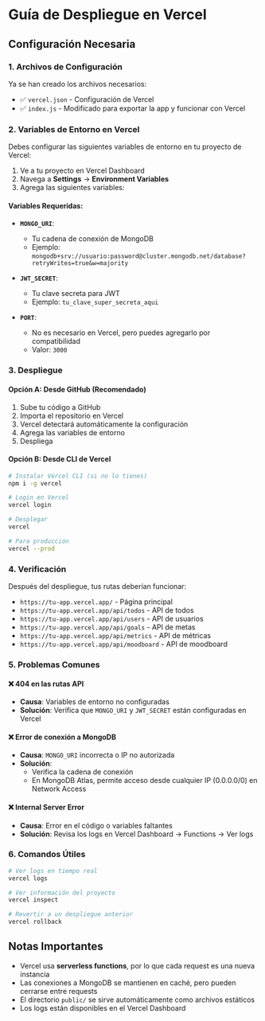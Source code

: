 # Guía de Despliegue en Vercel

## Configuración Necesaria

### 1. Archivos de Configuración
Ya se han creado los archivos necesarios:
- ✅ `vercel.json` - Configuración de Vercel
- ✅ `index.js` - Modificado para exportar la app y funcionar con Vercel

### 2. Variables de Entorno en Vercel

Debes configurar las siguientes variables de entorno en tu proyecto de Vercel:

1. Ve a tu proyecto en Vercel Dashboard
2. Navega a **Settings** → **Environment Variables**
3. Agrega las siguientes variables:

#### Variables Requeridas:

- **`MONGO_URI`**: 
  - Tu cadena de conexión de MongoDB
  - Ejemplo: `mongodb+srv://usuario:password@cluster.mongodb.net/database?retryWrites=true&w=majority`
  
- **`JWT_SECRET`**: 
  - Tu clave secreta para JWT
  - Ejemplo: `tu_clave_super_secreta_aqui`

- **`PORT`**: 
  - No es necesario en Vercel, pero puedes agregarlo por compatibilidad
  - Valor: `3000`

### 3. Despliegue

#### Opción A: Desde GitHub (Recomendado)

1. Sube tu código a GitHub
2. Importa el repositorio en Vercel
3. Vercel detectará automáticamente la configuración
4. Agrega las variables de entorno
5. Despliega

#### Opción B: Desde CLI de Vercel

```bash
# Instalar Vercel CLI (si no lo tienes)
npm i -g vercel

# Login en Vercel
vercel login

# Desplegar
vercel

# Para producción
vercel --prod
```

### 4. Verificación

Después del despliegue, tus rutas deberían funcionar:

- `https://tu-app.vercel.app/` - Página principal
- `https://tu-app.vercel.app/api/todos` - API de todos
- `https://tu-app.vercel.app/api/users` - API de usuarios
- `https://tu-app.vercel.app/api/goals` - API de metas
- `https://tu-app.vercel.app/api/metrics` - API de métricas
- `https://tu-app.vercel.app/api/moodboard` - API de moodboard

### 5. Problemas Comunes

#### ❌ 404 en las rutas API
- **Causa**: Variables de entorno no configuradas
- **Solución**: Verifica que `MONGO_URI` y `JWT_SECRET` están configuradas en Vercel

#### ❌ Error de conexión a MongoDB
- **Causa**: `MONGO_URI` incorrecta o IP no autorizada
- **Solución**: 
  - Verifica la cadena de conexión
  - En MongoDB Atlas, permite acceso desde cualquier IP (0.0.0.0/0) en Network Access

#### ❌ Internal Server Error
- **Causa**: Error en el código o variables faltantes
- **Solución**: Revisa los logs en Vercel Dashboard → Functions → Ver logs

### 6. Comandos Útiles

```bash
# Ver logs en tiempo real
vercel logs

# Ver información del proyecto
vercel inspect

# Revertir a un despliegue anterior
vercel rollback
```

## Notas Importantes

- Vercel usa **serverless functions**, por lo que cada request es una nueva instancia
- Las conexiones a MongoDB se mantienen en caché, pero pueden cerrarse entre requests
- El directorio `public/` se sirve automáticamente como archivos estáticos
- Los logs están disponibles en el Vercel Dashboard

